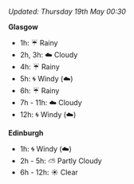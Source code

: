 *Updated: Thursday 19th May 00:30*

**Glasgow**

* 1h: :umbrella: Rainy
* 2h, 3h: :cloud: Cloudy
* 4h: :umbrella: Rainy
* 5h: :cyclone: Windy (:cloud:)
* 6h: :umbrella: Rainy
* 7h - 11h: :cloud: Cloudy
* 12h: :cyclone: Windy (:cloud:)

**Edinburgh**

* 1h: :cyclone: Windy (:cloud:)
* 2h - 5h: :partly_sunny: Partly Cloudy
* 6h - 12h: :sunny: Clear
